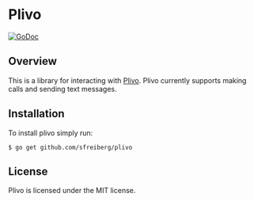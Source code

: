 # Plivo

[![GoDoc](https://godoc.org/github.com/sfreiberg/plivo?status.png)](https://godoc.org/github.com/sfreiberg/plivo)

## Overview
This is a library for interacting with [Plivo](https://www.plivo.com).  Plivo currently supports making calls and sending text messages.

## Installation
To install plivo simply run:

`
$ go get github.com/sfreiberg/plivo
`

## License
Plivo is licensed under the MIT license.
